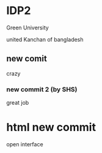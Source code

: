 # IDP2
Green University

united Kanchan of bangladesh

## new comit
crazy
### new commit 2 (by SHS)
great job

# html new commit
open interface
